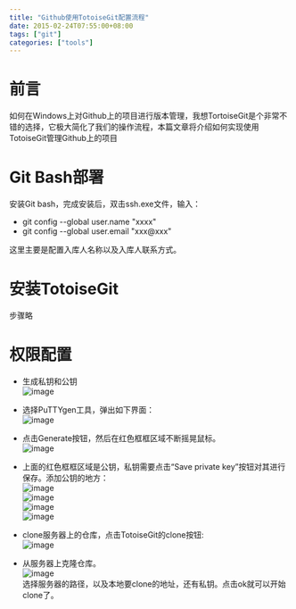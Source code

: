 ```yaml
---
title: "Github使用TotoiseGit配置流程"
date: 2015-02-24T07:55:00+08:00
tags: ["git"]
categories: ["tools"]
---
```


# 前言
如何在Windows上对Github上的项目进行版本管理，我想TortoiseGit是个非常不错的选择，它极大简化了我们的操作流程，本篇文章将介绍如何实现使用TotoiseGit管理Github上的项目

<!--more-->

# Git Bash部署
安装Git bash，完成安装后，双击ssh.exe文件，输入：

* git config --global user.name "xxxx"
* git config --global user.email "xxx@xxx"    

这里主要是配置入库人名称以及入库人联系方式。

# 安装TotoiseGit
步骤略

# 权限配置
* 生成私钥和公钥    
![image](/images/tools/git/manage_github001.png)    

* 选择PuTTYgen工具，弹出如下界面：    
![image](/images/tools/git/manage_github002.png)    

* 点击Generate按钮，然后在红色框框区域不断摇晃鼠标。    
![image](/images/tools/git/manage_github003.png)    

* 上面的红色框框区域是公钥，私钥需要点击“Save private key”按钮对其进行保存。添加公钥的地方：    
![image](/images/tools/git/manage_github004.png)    
![image](/images/tools/git/manage_github005.png)    
![image](/images/tools/git/manage_github006.png)    
![image](/images/tools/git/manage_github007.png)    

* clone服务器上的仓库，点击TotoiseGit的clone按钮:    
![image](/images/tools/git/manage_github008.png)    

* 从服务器上克隆仓库。    
![image](/images/tools/git/manage_github009.png)    
选择服务器的路径，以及本地要clone的地址，还有私钥。点击ok就可以开始clone了。